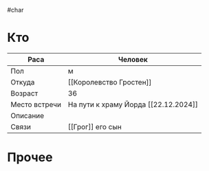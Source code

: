 #char 
# Кто

| Раса          | Человек                              |
| ------------- | ------------------------------------ |
| Пол           | м                                    |
| Откуда        | [[Королевство Гростен]]              |
| Возраст       | 36                                   |
| Место встречи | На пути к храму Йорда [[22.12.2024]] |
| Описание      |                                      |
| Связи         | [[Грог]] его сын                     |
# Прочее
